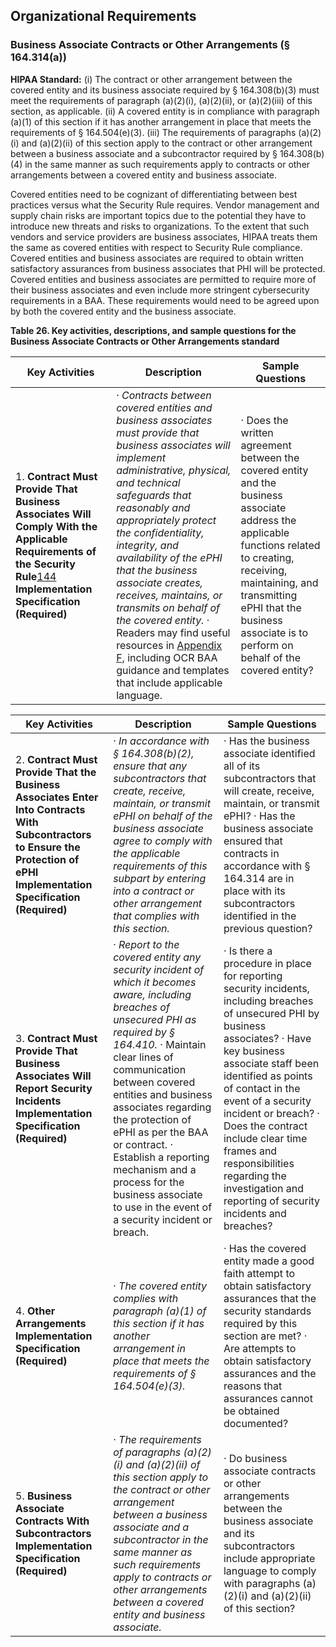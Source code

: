 ## Organizational Requirements

### **Business Associate Contracts or Other Arrangements (§ 164.314(a))**

**HIPAA Standard:** (i) The contract or other arrangement between the covered entity and its business associate required by § 164.308(b)(3) must meet the requirements of paragraph (a)(2)(i), (a)(2)(ii), or (a)(2)(iii) of this section, as applicable. (ii) A covered entity is in compliance with paragraph (a)(1) of this section if it has another arrangement in place that meets the requirements of § 164.504(e)(3). (iii) The requirements of paragraphs (a)(2)(i) and (a)(2)(ii) of this section apply to the contract or other arrangement between a business associate and a subcontractor required by § 164.308(b)(4) in the same manner as such requirements apply to contracts or other arrangements between a covered entity and business associate.

Covered entities need to be cognizant of differentiating between best practices versus what the Security Rule requires. Vendor management and supply chain risks are important topics due to the potential they have to introduce new threats and risks to organizations. To the extent that such vendors and service providers are business associates, HIPAA treats them the same as covered entities with respect to Security Rule compliance. Covered entities and business associates are required to obtain written satisfactory assurances from business associates that PHI will be protected. Covered entities and business associates are permitted to require more of their business associates and even include more stringent cybersecurity requirements in a BAA. These requirements would need to be agreed upon by both the covered entity and the business associate.

**Table 26. Key activities, descriptions, and sample questions for the Business Associate Contracts or Other Arrangements standard**

| **Key Activities**                                           | **Description**                                              | **Sample Questions**                                         |
| ------------------------------------------------------------ | ------------------------------------------------------------ | ------------------------------------------------------------ |
| 1.   **Contract Must Provide  That Business Associates Will  Comply With the Applicable Requirements of the Security Rule**[144](#_bookmark135)     **Implementation Specification  (Required)** | ·     *Contracts between covered  entities and business associates must provide that business associates will  implement administrative, physical, and technical safeguards that  reasonably and appropriately protect the  confidentiality, integrity, and availability of the ePHI that the business  associate creates, receives, maintains, or transmits on behalf of the covered  entity.*  ·    Readers may  find useful resources in [Appendix F,](#_bookmark0) including OCR BAA guidance  and templates that include applicable language. | ·     Does the written agreement between the covered entity and the  business associate address the applicable functions related to creating,  receiving, maintaining, and transmitting ePHI that  the business associate is to perform on behalf of the covered  entity? |

| **Key Activities**                                           | **Description**                                              | **Sample Questions**                                         |
| ------------------------------------------------------------ | ------------------------------------------------------------ | ------------------------------------------------------------ |
| 2.   **Contract Must Provide  That the Business Associates Enter Into Contracts With Subcontractors to Ensure the Protection of ePHI**  **Implementation Specification (Required)** | ·     *In accordance with §  164.308(b)(2), ensure that any subcontractors that create, receive, maintain, or transmit ePHI on behalf of the business  associate agree to comply with the applicable requirements of this subpart by  entering into a contract or other arrangement that complies with this  section.* | ·     Has the business associate identified all of its subcontractors that  will create, receive, maintain, or  transmit ePHI?  ·     Has the business associate ensured that  contracts in accordance with  § 164.314 are in place with its subcontractors identified in the previous  question? |
| 3.   **Contract Must Provide  That Business Associates Will  Report Security Incidents**     **Implementation Specification  (Required)** | ·    *Report to the covered entity  any security incident of which it becomes aware, including breaches of unsecured PHI as required by § 164.410.*  ·    Maintain clear  lines of communication between covered  entities and business associates regarding the protection  of ePHI as per the BAA or contract.  ·    Establish a reporting mechanism and a process for the business  associate to use in the event of a security  incident or breach. | ·     Is there a procedure in place for reporting security incidents, including breaches of unsecured PHI by business associates?  ·    Have key business associate staff been identified as points of  contact in the event of a security incident or breach?  ·     Does the contract include clear time frames and responsibilities regarding the investigation and  reporting of security incidents and breaches? |
| 4.   **Other Arrangements**     **Implementation Specification  (Required)** | ·    *The covered entity  complies with paragraph (a)(1) of this section if it has another arrangement in place that  meets the requirements of § 164.504(e)(3).* | ·     Has the covered entity made a good faith attempt to obtain satisfactory assurances that the security standards required by this section are  met?  ·    Are attempts to obtain  satisfactory assurances and the reasons that assurances cannot be obtained documented? |
| 5.   **Business Associate Contracts With Subcontractors**  **Implementation Specification  (Required)** | ·     *The requirements of  paragraphs (a)(2)(i) and (a)(2)(ii) of this section apply to the contract or  other arrangement between a business associate and a subcontractor in the same manner as such requirements apply  to contracts or other arrangements between a covered  entity and*  *business associate.* | ·     Do business associate contracts or other arrangements between the  business associate and its subcontractors include appropriate language to comply with  paragraphs (a)(2)(i) and (a)(2)(ii) of this section? |
